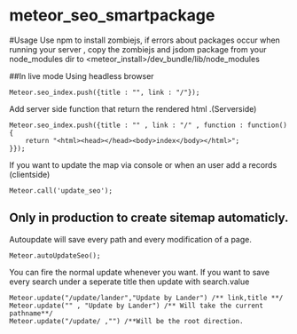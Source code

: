 meteor_seo_smartpackage
=======================

#Usage
Use npm to install zombiejs, if errors about packages occur when running your server , copy the zombiejs and jsdom package from your node_modules dir to <meteor_install>/dev_bundle/lib/node_modules

##In live mode 
Using headless browser

    Meteor.seo_index.push({title : "", link : "/"});

Add server side function that return the rendered html .(Serverside)

    Meteor.seo_index.push({title : "" , link : "/" , function : function(){
        return "<html><head></head><body>index</body></html>";
    }});

If you want to update the map via console or when an user add a records (clientside)

    Meteor.call('update_seo');


## Only in production to create sitemap automaticly.
Autoupdate will save every path and every modification of a page. 

    Meteor.autoUpdateSeo();

You can fire the normal update whenever you want. If you want to save every search under a seperate title then update with search.value
 
    Meteor.update("/update/lander","Update by Lander") /** link,title **/
    Meteor.update("" , "Update by Lander") /** Will take the current pathname**/
    Meteor.update("/update/ ,"") /**Will be the root direction.



